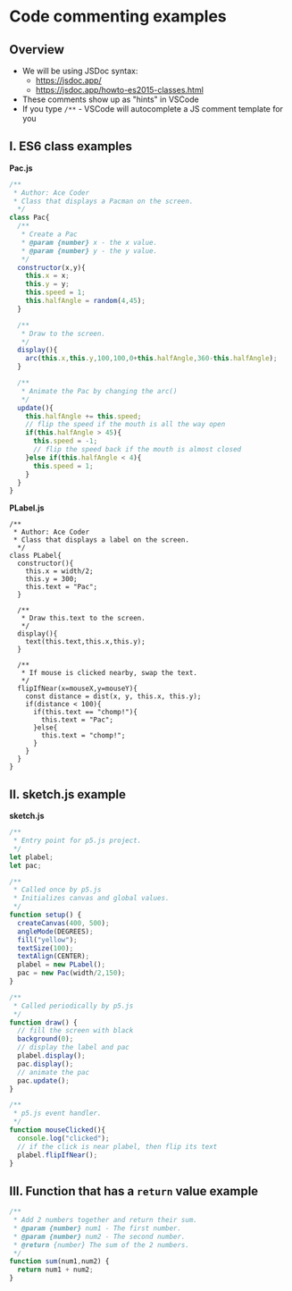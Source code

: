 # Code commenting examples

## Overview

- We will be using JSDoc syntax:
  - https://jsdoc.app/
  - https://jsdoc.app/howto-es2015-classes.html
- These comments show up as "hints" in VSCode
- If you type `/**` - VSCode will autocomplete a JS comment template for you

## I. ES6 class examples

**Pac.js**
```js
/**
 * Author: Ace Coder
 * Class that displays a Pacman on the screen.
  */
class Pac{
  /**
   * Create a Pac
   * @param {number} x - the x value.
   * @param {number} y - the y value.
   */
  constructor(x,y){
    this.x = x;
    this.y = y;
    this.speed = 1;
    this.halfAngle = random(4,45);
  }

  /**
   * Draw to the screen.
   */
  display(){
    arc(this.x,this.y,100,100,0+this.halfAngle,360-this.halfAngle);
  }

  /**
   * Animate the Pac by changing the arc()
   */
  update(){
    this.halfAngle += this.speed;
    // flip the speed if the mouth is all the way open
    if(this.halfAngle > 45){
      this.speed = -1;
      // flip the speed back if the mouth is almost closed
    }else if(this.halfAngle < 4){
      this.speed = 1;
    }
  }
}
```

**PLabel.js**
```
/**
 * Author: Ace Coder
 * Class that displays a label on the screen.
  */
class PLabel{
  constructor(){
    this.x = width/2;
    this.y = 300;
    this.text = "Pac";
  }

  /**
   * Draw this.text to the screen.
   */
  display(){
    text(this.text,this.x,this.y);
  }

  /**
   * If mouse is clicked nearby, swap the text.
   */
  flipIfNear(x=mouseX,y=mouseY){
    const distance = dist(x, y, this.x, this.y);
    if(distance < 100){
      if(this.text == "chomp!"){
        this.text = "Pac";
      }else{
        this.text = "chomp!";
      }
    }
  }
}
```

## II. **sketch.js** example

**sketch.js**

```js
/**
 * Entry point for p5.js project.
 */
let plabel;
let pac;

/**
 * Called once by p5.js
 * Initializes canvas and global values.
 */
function setup() {
  createCanvas(400, 500);
  angleMode(DEGREES);
  fill("yellow");
  textSize(100);
  textAlign(CENTER);
  plabel = new PLabel();
  pac = new Pac(width/2,150);
}

/**
 * Called periodically by p5.js
 */
function draw() {
  // fill the screen with black
  background(0);
  // display the label and pac
  plabel.display();
  pac.display();
  // animate the pac
  pac.update();
}

/**
 * p5.js event handler.
 */
function mouseClicked(){
  console.log("clicked");
  // if the click is near plabel, then flip its text
  plabel.flipIfNear();
}
```

## III. Function that has a `return` value example

```js
/**
 * Add 2 numbers together and return their sum.
 * @param {number} num1 - The first number.
 * @param {number} num2 - The second number.
 * @return {number} The sum of the 2 numbers.
 */
function sum(num1,num2) {
  return num1 + num2;
}
```

